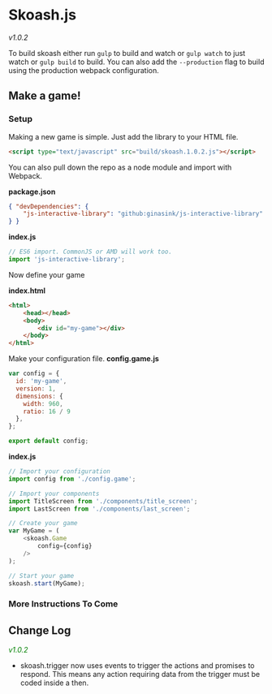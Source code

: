 # Skoash.js
*v1.0.2*

To build skoash either run `gulp` to build and watch or `gulp watch` to just watch or `gulp build` to build. You can also add the `--production` flag to build using the production webpack configuration.

## Make a game!

### Setup

Making a new game is simple. Just add the library to your HTML file.
```html
<script type="text/javascript" src="build/skoash.1.0.2.js"></script>
```

You can also pull down the repo as a node module and import with Webpack.

**package.json**
```json
{ "devDependencies": {
	"js-interactive-library": "github:ginasink/js-interactive-library"
} }
```
**index.js**
```javascript
// ES6 import. CommonJS or AMD will work too.
import 'js-interactive-library';
```

Now define your game

**index.html**
```html
<html>
	<head></head>
	<body>
		<div id="my-game"></div>
	</body>
</html>
```
Make your configuration file.
**config.game.js**
```javascript
var config = {
  id: 'my-game',
  version: 1,
  dimensions: {
    width: 960,
    ratio: 16 / 9
  },
};

export default config;
```
**index.js**
```javascript
// Import your configuration
import config from './config.game';

// Import your components
import TitleScreen from './components/title_screen';
import LastScreen from './components/last_screen';

// Create your game
var MyGame = (
	<skoash.Game
		config={config}
	/>
);

// Start your game
skoash.start(MyGame);
```

### More Instructions To Come

## Change Log
<font color="green">*v1.0.2*</font>
 - skoash.trigger now uses events to trigger the actions and promises to respond. This means any action requiring data from the trigger must be coded inside a then.
